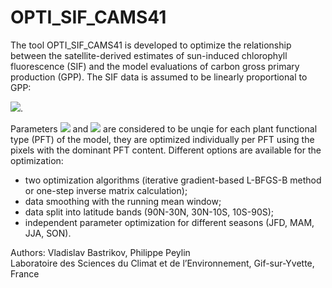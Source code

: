 # OPTI_SIF_CAMS41

The tool OPTI_SIF_CAMS41 is developed to optimize the relationship between the satellite-derived estimates of sun-induced chlorophyll fluorescence (SIF) and the model evaluations of carbon gross primary production (GPP). The SIF data is assumed to be linearly proportional to GPP:

<img src="https://latex.codecogs.com/svg.latex?SIF=a\cdot{GPP}+b"/>.

Parameters <img src="https://latex.codecogs.com/svg.latex?a"/> and <img src="https://latex.codecogs.com/svg.latex?b"/> are considered to be unqie for each plant functional type (PFT) of the model, they are optimized individually per PFT using the pixels with the dominant PFT content. Different options are available for the optimization:

* two optimization algorithms (iterative gradient-based L-BFGS-B method or one-step inverse matrix calculation);
* data smoothing with the running mean window;
* data split into latitude bands (90N-30N, 30N-10S, 10S-90S);
* independent parameter optimization for different seasons (JFD, MAM, JJA, SON).

Authors: Vladislav Bastrikov, Philippe Peylin<br>Laboratoire des Sciences du Climat et de l’Environnement, Gif-sur-Yvette, France
